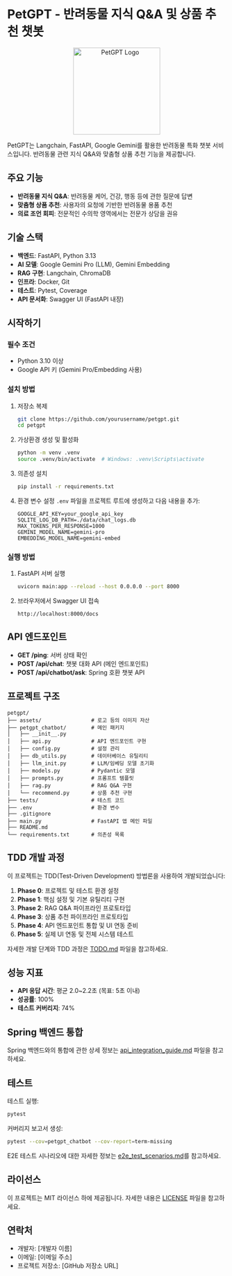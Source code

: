 # PetGPT - 반려동물 지식 Q&A 및 상품 추천 챗봇

<p align="center">
  <img src="assets/petgpt_logo.png" alt="PetGPT Logo" width="200"/>
</p>

PetGPT는 Langchain, FastAPI, Google Gemini를 활용한 반려동물 특화 챗봇 서비스입니다. 반려동물 관련 지식 Q&A와 맞춤형 상품 추천 기능을 제공합니다.

## 주요 기능

- **반려동물 지식 Q&A**: 반려동물 케어, 건강, 행동 등에 관한 질문에 답변
- **맞춤형 상품 추천**: 사용자의 요청에 기반한 반려동물 용품 추천
- **의료 조언 회피**: 전문적인 수의학 영역에서는 전문가 상담을 권유

## 기술 스택

- **백엔드**: FastAPI, Python 3.13
- **AI 모델**: Google Gemini Pro (LLM), Gemini Embedding
- **RAG 구현**: Langchain, ChromaDB
- **인프라**: Docker, Git
- **테스트**: Pytest, Coverage
- **API 문서화**: Swagger UI (FastAPI 내장)

## 시작하기

### 필수 조건

- Python 3.10 이상
- Google API 키 (Gemini Pro/Embedding 사용)

### 설치 방법

1. 저장소 복제

   ```bash
   git clone https://github.com/yourusername/petgpt.git
   cd petgpt
   ```

2. 가상환경 생성 및 활성화

   ```bash
   python -m venv .venv
   source .venv/bin/activate  # Windows: .venv\Scripts\activate
   ```

3. 의존성 설치

   ```bash
   pip install -r requirements.txt
   ```

4. 환경 변수 설정
   `.env` 파일을 프로젝트 루트에 생성하고 다음 내용을 추가:
   ```
   GOOGLE_API_KEY=your_google_api_key
   SQLITE_LOG_DB_PATH=./data/chat_logs.db
   MAX_TOKENS_PER_RESPONSE=1000
   GEMINI_MODEL_NAME=gemini-pro
   EMBEDDING_MODEL_NAME=gemini-embed
   ```

### 실행 방법

1. FastAPI 서버 실행

   ```bash
   uvicorn main:app --reload --host 0.0.0.0 --port 8000
   ```

2. 브라우저에서 Swagger UI 접속
   ```
   http://localhost:8000/docs
   ```

## API 엔드포인트

- **GET /ping**: 서버 상태 확인
- **POST /api/chat**: 챗봇 대화 API (메인 엔드포인트)
- **POST /api/chatbot/ask**: Spring 호환 챗봇 API

## 프로젝트 구조

```
petgpt/
├── assets/                # 로고 등의 이미지 자산
├── petgpt_chatbot/        # 메인 패키지
│   ├── __init__.py
│   ├── api.py             # API 엔드포인트 구현
│   ├── config.py          # 설정 관리
│   ├── db_utils.py        # 데이터베이스 유틸리티
│   ├── llm_init.py        # LLM/임베딩 모델 초기화
│   ├── models.py          # Pydantic 모델
│   ├── prompts.py         # 프롬프트 템플릿
│   ├── rag.py             # RAG Q&A 구현
│   └── recommend.py       # 상품 추천 구현
├── tests/                 # 테스트 코드
├── .env                   # 환경 변수
├── .gitignore
├── main.py                # FastAPI 앱 메인 파일
├── README.md
└── requirements.txt       # 의존성 목록
```

## TDD 개발 과정

이 프로젝트는 TDD(Test-Driven Development) 방법론을 사용하여 개발되었습니다:

1. **Phase 0**: 프로젝트 및 테스트 환경 설정
2. **Phase 1**: 핵심 설정 및 기본 유틸리티 구현
3. **Phase 2**: RAG Q&A 파이프라인 프로토타입
4. **Phase 3**: 상품 추천 파이프라인 프로토타입
5. **Phase 4**: API 엔드포인트 통합 및 UI 연동 준비
6. **Phase 5**: 실제 UI 연동 및 전체 시스템 테스트

자세한 개발 단계와 TDD 과정은 [TODO.md](TODO.md) 파일을 참고하세요.

## 성능 지표

- **API 응답 시간**: 평균 2.0~2.2초 (목표: 5초 이내)
- **성공률**: 100%
- **테스트 커버리지**: 74%

## Spring 백엔드 통합

Spring 백엔드와의 통합에 관한 상세 정보는 [api_integration_guide.md](api_integration_guide.md) 파일을 참고하세요.

## 테스트

테스트 실행:

```bash
pytest
```

커버리지 보고서 생성:

```bash
pytest --cov=petgpt_chatbot --cov-report=term-missing
```

E2E 테스트 시나리오에 대한 자세한 정보는 [e2e_test_scenarios.md](e2e_test_scenarios.md)를 참고하세요.

## 라이선스

이 프로젝트는 MIT 라이선스 하에 제공됩니다. 자세한 내용은 [LICENSE](LICENSE) 파일을 참고하세요.

## 연락처

- 개발자: [개발자 이름]
- 이메일: [이메일 주소]
- 프로젝트 저장소: [GitHub 저장소 URL]
